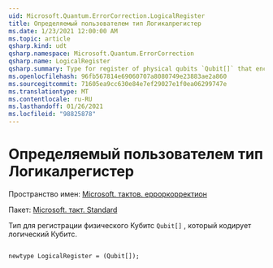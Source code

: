 ```yaml
---
uid: Microsoft.Quantum.ErrorCorrection.LogicalRegister
title: Определяемый пользователем тип Логикалрегистер
ms.date: 1/23/2021 12:00:00 AM
ms.topic: article
qsharp.kind: udt
qsharp.namespace: Microsoft.Quantum.ErrorCorrection
qsharp.name: LogicalRegister
qsharp.summary: Type for register of physical qubits `Qubit[]` that encode the logical qubits.
ms.openlocfilehash: 96fb567814e69060707a8080749e23883ae2a860
ms.sourcegitcommit: 71605ea9cc630e84e7ef29027e1f0ea06299747e
ms.translationtype: MT
ms.contentlocale: ru-RU
ms.lasthandoff: 01/26/2021
ms.locfileid: "98825878"
---
```

# <a name="logicalregister-user-defined-type"></a>Определяемый пользователем тип Логикалрегистер

Пространство имен: [Microsoft. тактов. ерроркорректион](xref:Microsoft.Quantum.ErrorCorrection)

Пакет: [Microsoft. такт. Standard](https://nuget.org/packages/Microsoft.Quantum.Standard)


Тип для регистрации физического Кубитс `Qubit[]` , который кодирует логический Кубитс.

```qsharp

newtype LogicalRegister = (Qubit[]);
```

